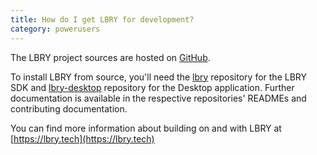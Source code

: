 ```yaml
---
title: How do I get LBRY for development?
category: powerusers
---
```


The LBRY project sources are hosted on [GitHub](https://github.com/lbryio).

To install LBRY from source, you'll need the [lbry](https://github.com/lbryio/lbry) repository for the LBRY SDK and [lbry-desktop](https://github.com/lbryio/lbry-desktop) repository for the Desktop application. Further documentation is available in the respective repositories' READMEs and contributing documentation. 

You can find more information about building on and with LBRY at [https://lbry.tech](https://lbry.tech)

